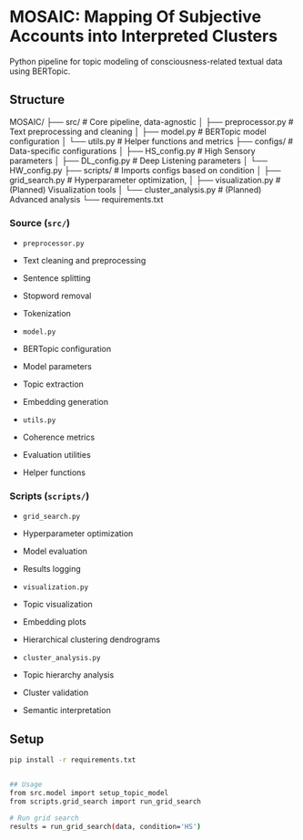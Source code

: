 # MOSAIC: Mapping Of Subjective Accounts into Interpreted Clusters

Python pipeline for topic modeling of consciousness-related textual data using BERTopic.

## Structure

MOSAIC/
├── src/     # Core pipeline, data-agnostic
│   ├── preprocessor.py      # Text preprocessing and cleaning
│   ├── model.py            # BERTopic model configuration
│   └── utils.py            # Helper functions and metrics
├── configs/                # Data-specific configurations
│   ├── HS_config.py       # High Sensory parameters
│   ├── DL_config.py       # Deep Listening parameters
│   └── HW_config.py
├── scripts/               # Imports configs based on condition
│   ├── grid_search.py      # Hyperparameter optimization, 
│   ├── visualization.py    # (Planned) Visualization tools
│   └── cluster_analysis.py # (Planned) Advanced analysis
└── requirements.txt

### Source (`src/`)

- `preprocessor.py`
 - Text cleaning and preprocessing
 - Sentence splitting
 - Stopword removal
 - Tokenization

- `model.py` 
 - BERTopic configuration
 - Model parameters
 - Topic extraction
 - Embedding generation

- `utils.py`
 - Coherence metrics
 - Evaluation utilities
 - Helper functions

### Scripts (`scripts/`)

- `grid_search.py`
 - Hyperparameter optimization
 - Model evaluation
 - Results logging

- `visualization.py`
 - Topic visualization
 - Embedding plots
 - Hierarchical clustering dendrograms

- `cluster_analysis.py` 
 - Topic hierarchy analysis
 - Cluster validation
 - Semantic interpretation

## Setup

```bash
pip install -r requirements.txt


## Usage
from src.model import setup_topic_model
from scripts.grid_search import run_grid_search

# Run grid search
results = run_grid_search(data, condition='HS')